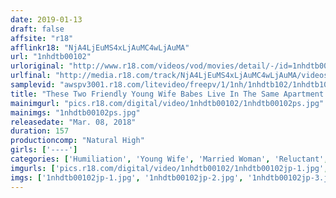 ```yaml
---
date: 2019-01-13
draft: false
affsite: "r18"
afflinkr18: "NjA4LjEuMS4xLjAuMC4wLjAuMA"
url: "1nhdtb00102"
urloriginal: "http://www.r18.com/videos/vod/movies/detail/-/id=1nhdtb00102"
urlfinal: "http://media.r18.com/track/NjA4LjEuMS4xLjAuMC4wLjAuMA/videos/vod/movies/detail/-/id=1nhdtb00102"
samplevid: "awspv3001.r18.com/litevideo/freepv/1/1nh/1nhdtb102/1nhdtb102_dmb_w.mp4"
title: "These Two Friendly Young Wife Babes Live In The Same Apartment Complex As Me, So I Lined Them Up And Pumped Them With My Cock And Made Them My Fuck Buddy Sisters"
mainimgurl: "pics.r18.com/digital/video/1nhdtb00102/1nhdtb00102ps.jpg"
mainimgs: "1nhdtb00102ps.jpg"
releasedate: "Mar. 08, 2018"
duration: 157
productioncomp: "Natural High"
girls: ['----']
categories: ['Humiliation', 'Young Wife', 'Married Woman', 'Reluctant', 'Variety', 'Threesome / Foursome', 'Big Vibrator', 'Hi-Def']
imgurls: ['pics.r18.com/digital/video/1nhdtb00102/1nhdtb00102jp-1.jpg', 'pics.r18.com/digital/video/1nhdtb00102/1nhdtb00102jp-2.jpg', 'pics.r18.com/digital/video/1nhdtb00102/1nhdtb00102jp-3.jpg', 'pics.r18.com/digital/video/1nhdtb00102/1nhdtb00102jp-4.jpg', 'pics.r18.com/digital/video/1nhdtb00102/1nhdtb00102jp-5.jpg', 'pics.r18.com/digital/video/1nhdtb00102/1nhdtb00102jp-6.jpg', 'pics.r18.com/digital/video/1nhdtb00102/1nhdtb00102jp-7.jpg', 'pics.r18.com/digital/video/1nhdtb00102/1nhdtb00102jp-8.jpg', 'pics.r18.com/digital/video/1nhdtb00102/1nhdtb00102jp-9.jpg', 'pics.r18.com/digital/video/1nhdtb00102/1nhdtb00102jp-10.jpg', 'pics.r18.com/digital/video/1nhdtb00102/1nhdtb00102jp-11.jpg', 'pics.r18.com/digital/video/1nhdtb00102/1nhdtb00102jp-12.jpg', 'pics.r18.com/digital/video/1nhdtb00102/1nhdtb00102jp-13.jpg', 'pics.r18.com/digital/video/1nhdtb00102/1nhdtb00102jp-14.jpg', 'pics.r18.com/digital/video/1nhdtb00102/1nhdtb00102jp-15.jpg', 'pics.r18.com/digital/video/1nhdtb00102/1nhdtb00102jp-16.jpg', 'pics.r18.com/digital/video/1nhdtb00102/1nhdtb00102jp-17.jpg', 'pics.r18.com/digital/video/1nhdtb00102/1nhdtb00102jp-18.jpg', 'pics.r18.com/digital/video/1nhdtb00102/1nhdtb00102jp-19.jpg', 'pics.r18.com/digital/video/1nhdtb00102/1nhdtb00102jp-20.jpg']
imgs: ['1nhdtb00102jp-1.jpg', '1nhdtb00102jp-2.jpg', '1nhdtb00102jp-3.jpg', '1nhdtb00102jp-4.jpg', '1nhdtb00102jp-5.jpg', '1nhdtb00102jp-6.jpg', '1nhdtb00102jp-7.jpg', '1nhdtb00102jp-8.jpg', '1nhdtb00102jp-9.jpg', '1nhdtb00102jp-10.jpg', '1nhdtb00102jp-11.jpg', '1nhdtb00102jp-12.jpg', '1nhdtb00102jp-13.jpg', '1nhdtb00102jp-14.jpg', '1nhdtb00102jp-15.jpg', '1nhdtb00102jp-16.jpg', '1nhdtb00102jp-17.jpg', '1nhdtb00102jp-18.jpg', '1nhdtb00102jp-19.jpg', '1nhdtb00102jp-20.jpg']
---
```

